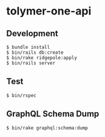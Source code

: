 # tolymer-one-api

## Development

```
$ bundle install
$ bin/rails db:create
$ bin/rake ridgepole:apply
$ bin/rails server
```

## Test

```
$ bin/rspec
```


## GraphQL Schema Dump

```
$ bin/rake graphql:schema:dump
```
